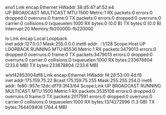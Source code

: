 eno1      Link encap:Ethernet  HWaddr 38:d5:47:af:52:e4  
          UP BROADCAST MULTICAST  MTU:1500  Metric:1
          RX packets:0 errors:0 dropped:0 overruns:0 frame:0
          TX packets:0 errors:0 dropped:0 overruns:0 carrier:0
          collisions:0 txqueuelen:1000 
          RX bytes:0 (0.0 B)  TX bytes:0 (0.0 B)
          Interrupt:20 Memory:fb200000-fb220000 

lo        Link encap:Local Loopback  
          inet addr:127.0.0.1  Mask:255.0.0.0
          inet6 addr: ::1/128 Scope:Host
          UP LOOPBACK RUNNING  MTU:65536  Metric:1
          RX packets:3479013 errors:0 dropped:0 overruns:0 frame:0
          TX packets:3479013 errors:0 dropped:0 overruns:0 carrier:0
          collisions:0 txqueuelen:1000 
          RX bytes:233678804 (233.6 MB)  TX bytes:233678804 (233.6 MB)

wlxf42853004df8 Link encap:Ethernet  HWaddr f4:28:53:00:4d:f8  
          inet addr:175.159.75.22  Bcast:175.159.75.255  Mask:255.255.254.0
          inet6 addr: fe80::957e:12dc:df79:3f43/64 Scope:Link
          UP BROADCAST RUNNING MULTICAST  MTU:1500  Metric:1
          RX packets:3535108 errors:0 dropped:0 overruns:0 frame:0
          TX packets:2017591 errors:0 dropped:0 overruns:0 carrier:0
          collisions:0 txqueuelen:1000 
          RX bytes:1374272996 (1.3 GB)  TX bytes:764409408 (764.4 MB)


